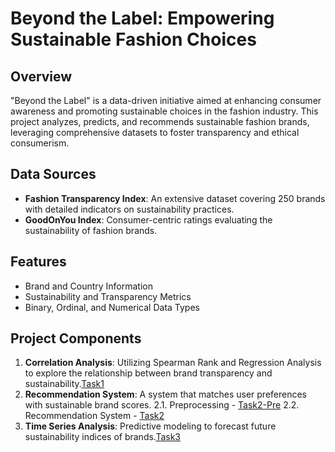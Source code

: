 # Beyond the Label: Empowering Sustainable Fashion Choices

## Overview
"Beyond the Label" is a data-driven initiative aimed at enhancing consumer awareness and promoting sustainable choices in the fashion industry. This project analyzes, predicts, and recommends sustainable fashion brands, leveraging comprehensive datasets to foster transparency and ethical consumerism.

## Data Sources
- **Fashion Transparency Index**: An extensive dataset covering 250 brands with detailed indicators on sustainability practices.
- **GoodOnYou Index**: Consumer-centric ratings evaluating the sustainability of fashion brands.

## Features
- Brand and Country Information
- Sustainability and Transparency Metrics
- Binary, Ordinal, and Numerical Data Types

## Project Components
1. **Correlation Analysis**: Utilizing Spearman Rank and Regression Analysis to explore the relationship between brand transparency and sustainability.[Task1](Task1/Task1_Correlation.ipynb)
2. **Recommendation System**: A system that matches user preferences with sustainable brand scores.
    2.1. Preprocessing - [Task2-Pre](Task2/Recommendation_Pre_processing.ipynb)
    2.2. Recommendation System - [Task2](Task2/Final_Recommendation.ipynb)
4. **Time Series Analysis**: Predictive modeling to forecast future sustainability indices of brands.[Task3](Task2/Task3_Time_Series.ipynb)

